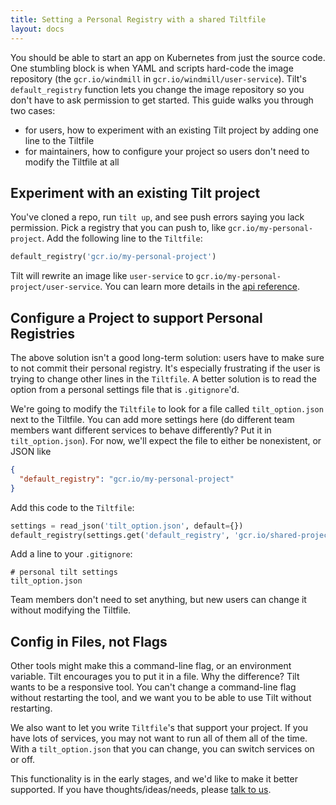 ```yaml
---
title: Setting a Personal Registry with a shared Tiltfile
layout: docs
---
```


You should be able to start an app on Kubernetes from just the source code. One stumbling block is when YAML and scripts hard-code the image repository (the `gcr.io/windmill` in `gcr.io/windmill/user-service`). Tilt's `default_registry` function lets you change the image repository so you don't have to ask permission to get started. This guide walks you through two cases:
* for users, how to experiment with an existing Tilt project by adding one line to the Tiltfile
* for maintainers, how to configure your project so users don't need to modify the Tiltfile at all

## Experiment with an existing Tilt project
You've cloned a repo, run `tilt up`, and see push errors saying you lack permission. Pick a registry that you can push to, like `gcr.io/my-personal-project`. Add the following line to the `Tiltfile`:

```python
default_registry('gcr.io/my-personal-project')
```

Tilt will rewrite an image like `user-service` to `gcr.io/my-personal-project/user-service`. You can learn more details in the [api reference](api.html#api.default_registry).

## Configure a Project to support Personal Registries
The above solution isn't a good long-term solution: users have to make sure to not commit their personal registry. It's especially frustrating if the user is trying to change other lines in the `Tiltfile`. A better solution is to read the option from a personal settings file that is `.gitignore`'d.

We're going to modify the `Tiltfile` to look for a file called `tilt_option.json` next to the Tiltfile. You can add more settings here (do different team members want different services to behave differently? Put it in `tilt_option.json`). For now, we'll expect the file to either be nonexistent, or JSON like

```json
{
  "default_registry": "gcr.io/my-personal-project"
}
```

Add this code to the `Tiltfile`:

```python
settings = read_json('tilt_option.json', default={})
default_registry(settings.get('default_registry', 'gcr.io/shared-project-registry'))
```

Add a line to your `.gitignore`:
```
# personal tilt settings
tilt_option.json
```

Team members don't need to set anything, but new users can change it without modifying the Tiltfile.

## Config in Files, not Flags
Other tools might make this a command-line flag, or an environment variable. Tilt encourages you to put it in a file. Why the difference? Tilt wants to be a responsive tool. You can't change a command-line flag without restarting the tool, and we want you to be able to use Tilt without restarting.

We also want to let you write `Tiltfile`'s that support your project. If you have lots of services, you may not want to run all of them all of the time. With a `tilt_option.json` that you can change, you can switch services on or off.

This functionality is in the early stages, and we'd like to make it better supported. If you have thoughts/ideas/needs, please [talk to us](index.html#community).
